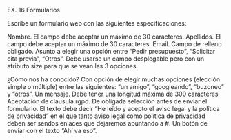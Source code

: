 EX. 16 Formularios


Escribe un formulario web con las siguientes especificaciones:

Nombre. El campo debe aceptar un máximo de 30 caracteres.
Apellidos. El campo debe aceptar un máximo de 30 caracteres.
Email. Campo de relleno obligado.
Asunto a elegir una opción entre “Pedir presupuesto”, “Solicitar cita previa”,
“Otros”. Debe usarse un campo desplegable pero con un atributo size para
que se vean las 3 opciones.

¿Cómo nos ha conocido? Con opción de elegir muchas opciones (elección
simple o múltiple) entre las siguientes: “un amigo”, “googleando”,
“buzoneo” y “otros”.
Un mensaje. Debe tener una longitud máxima de 300 caracteres
Aceptación de cláusula rgpd. De obligada selección antes de enviar el
formulario. El texto debe decir “He leído y acepto el aviso legal y la política
de privacidad” en el que tanto aviso legal como política de privacidad
deben ser sendos enlaces que dejaremos apuntando a #.
Un botón de enviar con el texto “Ahí va eso”.
